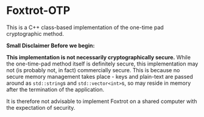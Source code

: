 # Foxtrot-OTP
This is a C++ class-based implementation of the one-time pad cryptographic method.

<b>Small Disclaimer Before we begin:</b>

<b>This implementation is not necessarily cryptographically secure.</b> While the one-time-pad method itself is definitely secure, this 
implementation may not (is probably not, in fact) commercially secure. This is because no secure memory management takes place - keys and plain-text are passed around as `std::string`s and `std::vector<int>`s, so may reside in memory after the termination of the application.

It is therefore not advisable to implement Foxtrot on a shared computer with the expectation of security.
